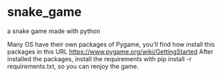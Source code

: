 # snake_game
a snake game made with python

Many OS have their own packages of Pygame, you'll find how install this packages in this URL https://www.pygame.org/wiki/GettingStarted
After installed the packages, install the requirements with pip install -r requirements.txt, so you can renjoy the game. 
